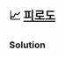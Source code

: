 ## 📈 [피로도](https://school.programmers.co.kr/learn/courses/30/lessons/87946)

### Solution

```text

```